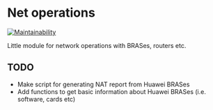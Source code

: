 # Net operations

[![Maintainability](https://api.codeclimate.com/v1/badges/412ebe5da91a6036f1bc/maintainability)](https://codeclimate.com/github/modemfux/net_operations/maintainability)

Little module for network operations with BRASes, routers etc.

## TODO

- Make script for generating NAT report from Huawei BRASes
- Add functions to get basic information about Huawei BRASes (i.e. software, cards etc)

